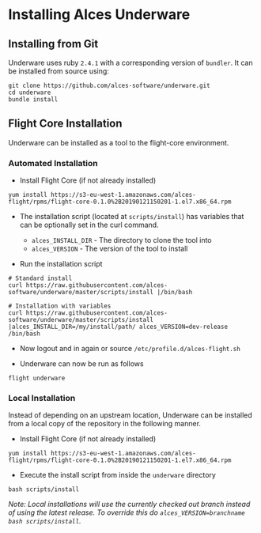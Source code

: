 # Installing Alces Underware

## Installing from Git

Underware uses ruby `2.4.1` with a corresponding version of `bundler`. It can
be installed from source using:

```
git clone https://github.com/alces-software/underware.git
cd underware
bundle install
```

## Flight Core Installation

Underware can be installed as a tool to the flight-core environment.

### Automated Installation

- Install Flight Core (if not already installed)

```
yum install https://s3-eu-west-1.amazonaws.com/alces-flight/rpms/flight-core-0.1.0%2B20190121150201-1.el7.x86_64.rpm
```

- The installation script (located at `scripts/install`) has variables that can be optionally set in the curl command.
    - `alces_INSTALL_DIR` - The directory to clone the tool into
    - `alces_VERSION` - The version of the tool to install

- Run the installation script

```
# Standard install
curl https://raw.githubusercontent.com/alces-software/underware/master/scripts/install |/bin/bash

# Installation with variables
curl https://raw.githubusercontent.com/alces-software/underware/master/scripts/install |alces_INSTALL_DIR=/my/install/path/ alces_VERSION=dev-release /bin/bash
```

- Now logout and in again or source `/etc/profile.d/alces-flight.sh`

- Underware can now be run as follows

```
flight underware
```

### Local Installation

Instead of depending on an upstream location, Underware can be installed from a local copy of the repository in the following manner.

- Install Flight Core (if not already installed)

```
yum install https://s3-eu-west-1.amazonaws.com/alces-flight/rpms/flight-core-0.1.0%2B20190121150201-1.el7.x86_64.rpm
```

- Execute the install script from inside the `underware` directory

```
bash scripts/install
```

*Note: Local installations will use the currently checked out branch instead of using the latest release. To override this do `alces_VERSION=branchname bash scripts/install`.*


